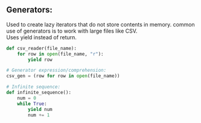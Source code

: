 ## Generators:
Used to create lazy iterators that do not store contents in memory. common use of generators is to work with large files like CSV.  
Uses yield instead of return.
```python
def csv_reader(file_name):
    for row in open(file_name, "r"):
        yield row

# Generator expression/comprehension:
csv_gen = (row for row in open(file_name))

# Infinite sequence:
def infinite_sequence():
    num = 0
    while True:
        yield num
        num += 1
```
